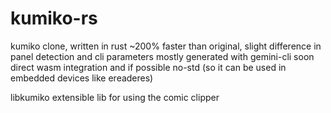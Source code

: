 # kumiko-rs

kumiko clone, written in rust ~200% faster than original, slight difference in panel detection and cli parameters
mostly generated with gemini-cli
soon direct wasm integration and if possible no-std (so it can be used in embedded devices like ereaderes) 

libkumiko
extensible lib for using the comic clipper
